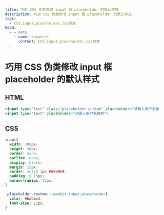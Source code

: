 ```yaml
---
title: 巧用 CSS 伪类修改 input 框 placeholder 的默认样式
description: 巧用 CSS 伪类修改 input 框 placeholder 的默认样式
tags: 
  - CSS,input,placeholder,css伪类
head:
  - - meta
    - name: keywords
      content: CSS,input,placeholder,css伪类
---
```


# 巧用 CSS 伪类修改 input 框 placeholder 的默认样式

## HTML

```html
<input type="text" class="placeholder-custom" placeholder="请输入用户名搜索">
<input type="text" placeholder="请输入用户名搜索">
```

## CSS

```css
input{
  width: 300px;
  height: 30px;
  border: none;
  outline: none;
  display: block;
  margin: 15px;
  border: solid 1px #dee0e9;
  padding: 0 15px;
  border-radius: 15px;
}

.placeholder-custom::-webkit-input-placeholder{
  color: #babbc1;
  font-size: 12px;
}
```